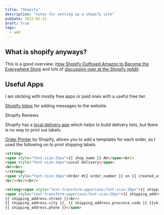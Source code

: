 ```yaml
---
title: "Shopify"
description: "notes for setting up a shopify site"
pubDate: 2022-01-12
draft: True
tags:
  - web
---
```


## What is shopify anyways?

This is a good overview: [How Shopify Outfoxed Amazon to Become the Everywhere Store](https://www.bloomberg.com/news/features/2021-12-23/shopify-amazon-retail-rivalry-heats-up-with-covid-sparked-online-shopping-booma?sref=dJuchiL5) and lots of [discussion over at the Shopify reddit](https://www.reddit.com/r/shopify/).

## Useful Apps

I am sticking with mostly free apps or paid ones with a useful free tier.

[Shopify Inbox](https://shopifyinbox.com) for adding messages to the website.

Shopify Reviews

Shopify has a [local delivery app](https://apps.shopify.com/local-delivery) which helps to build delivery lists, but there is no way to print out labels.

[Order Printer](https://apps.shopify.com/order-printer) by Shopify, allows you to add a templates for each order, so I used the following on to print shipping labels.

```html
<strong>
<span style="font-size:25px">{{ shop_name }} AU</span><br/>
<span style="font-size:34px">Local Delivery</span>
<br><br>
</strong>
<span style="font-size:18px">Order #{{ order_number }} on {{ created_at | pubDate: "%Y-%m-%d %H:%M" }}.</span>
<br/><br/><br/>

<strong><span style="text-transform:uppercase;font-size:26px">{{ shipping_address.name }}</strong></span><br/>
<span style="text-transform:uppercase;font-size:20px">{{ shipping_address.company }}<br/>
{{ shipping_address.street }}<br/>
{{ shipping_address.city }}, {{ shipping_address.province_code }} {{shipping_address.zip }}<br/>
{{ shipping_address.phone }}</span>
```
